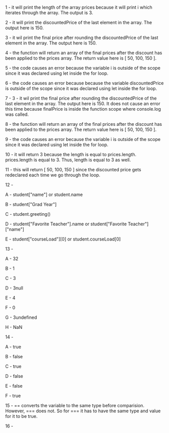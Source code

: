 1 - it will print the length of the array prices because it will print i which iterates through the array. The output is 3.

2 - it will print the discountedPrice of the last element in the array. The output here is 150.

3 - it wil print the final price after rounding the discountedPrice of the last element in the array. The output here is 150.

4 - the function will return an array of the final prices after the discount has been applied to the prices array. The return value here is [ 50, 100, 150 ].

5 - the code causes an error because the variable i is outside of the scope since it was declared using let inside the for loop.

6 - the code causes an error because because the variable discountedPrice is outside of the scope since it was declared using let inside the for loop.

7 - 3 - it wil print the final price after rounding the discountedPrice of the last element in the array. The output here is 150. It does not cause an error this time because finalPrice is inside the function scope where console.log was called.

8 - the function will return an array of the final prices after the discount has been applied to the prices array. The return value here is [ 50, 100, 150 ].

9 - the code causes an error because the variable i is outside of the scope since it was declared using let inside the for loop.

10 - it will return 3 because the length is equal to prices.length. prices.length is equal to 3. Thus, length is equal to 3 as well.

11 - this will return [ 50, 100, 150 ] since the discounted price gets redeclared each time we go through the loop.

12 - 

A - student["name"] or student.name

B - student["Grad Year"]

C - student.greeting()

D - student["Favorite Teacher"].name or student["Favorite Teacher"]["name"]

E - student["courseLoad"][0] or student.courseLoad[0]

13 - 

A - 32

B - 1

C - 3

D - 3null

E - 4

F - 0

G - 3undefined

H - NaN

14 -

A - true

B - false

C - true

D - false

E - false

F - true

15 - == converts the variable to the same type before comparision. However, === does not. So for === it has to have the same type and value for it to be true.

16 - 

